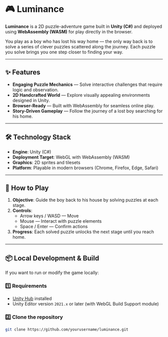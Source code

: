 # 🎮 Luminance

**Luminance** is a 2D puzzle-adventure game built in **Unity (C#)** and deployed using **WebAssembly (WASM)** for play directly in the browser.  

You play as a boy who has lost his way home — the only way back is to solve a series of clever puzzles scattered along the journey. Each puzzle you solve brings you one step closer to finding your way.  

---

## ✨ Features

- **Engaging Puzzle Mechanics** — Solve interactive challenges that require logic and observation.
- **2D Handcrafted World** — Explore visually appealing environments designed in Unity.
- **Browser-Ready** — Built with WebAssembly for seamless online play.
- **Story-Driven Gameplay** — Follow the journey of a lost boy searching for his home.

---

## 🛠 Technology Stack

- **Engine**: Unity (C#)
- **Deployment Target**: WebGL with WebAssembly (WASM)
- **Graphics**: 2D sprites and tilesets
- **Platform**: Playable in modern browsers (Chrome, Firefox, Edge, Safari)

---

## 🎯 How to Play

1. **Objective**: Guide the boy back to his house by solving puzzles at each stage.
2. **Controls**:
   - Arrow keys / WASD — Move
   - Mouse — Interact with puzzle elements
   - Space / Enter — Confirm actions
3. **Progress**: Each solved puzzle unlocks the next stage until you reach home.

---

## 📦 Local Development & Build

If you want to run or modify the game locally:

### 1️⃣ Requirements
- [Unity Hub](https://unity.com/download) installed
- Unity Editor version `2021.x` or later (with WebGL Build Support module)

### 2️⃣ Clone the repository
```bash
git clone https://github.com/yourusername/luminance.git
